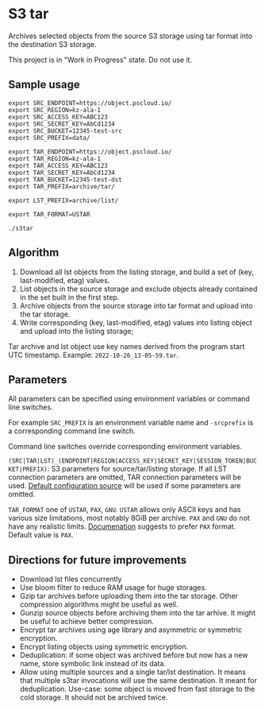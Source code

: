 # S3 tar

Archives selected objects from the source S3 storage using tar format into the
destination S3 storage.

This project is in "Work in Progress" state. Do not use it.

## Sample usage

```
export SRC_ENDPOINT=https://object.pscloud.io/
export SRC_REGION=kz-ala-1
export SRC_ACCESS_KEY=ABC123
export SRC_SECRET_KEY=AbCd1234
export SRC_BUCKET=12345-test-src
export SRC_PREFIX=data/

export TAR_ENDPOINT=https://object.pscloud.io/
export TAR_REGION=kz-ala-1
export TAR_ACCESS_KEY=ABC123
export TAR_SECRET_KEY=AbCd1234
export TAR_BUCKET=12345-test-dst
export TAR_PREFIX=archive/tar/

export LST_PREFIX=archive/list/

export TAR_FORMAT=USTAR

./s3tar
```

## Algorithm

1. Download all lst objects from the listing storage, and build a set of (key,
   last-modified, etag) values.
2. List objects in the source storage and exclude objects already contained in
   the set built in the first step.
3. Archive objects from the source storage into tar format and upload into the
   tar storage.
4. Write corresponding (key, last-modified, etag) values into listing object and
   upload into the listing storage;

Tar archive and lst object use key names derived from the program start UTC
timestamp. Example: `2022-10-26_13-05-59.tar`.

## Parameters

All parameters can be specified using environment variables or command line
switches.

For example `SRC_PREFIX` is an environment variable name and `-srcprefix` is a
corresponding command line switch.

Command line switches override corresponding environment variables.

`(SRC|TAR|LST)_(ENDPOINT|REGION|ACCESS_KEY|SECRET_KEY|SESSION_TOKEN|BUCKET|PREFIX)`:
S3 parameters for source/tar/listing storage. If all LST connection parameters
are omitted, TAR connection parameters will be used.
[Default configuration source](https://pkg.go.dev/github.com/aws/aws-sdk-go-v2/config)
will be used if some parameters are omitted.

`TAR_FORMAT` one of `USTAR`, `PAX`, `GNU`. `USTAR` allows only ASCII keys and
has various size limitations, most notably 8GiB per archive. `PAX` and `GNU` do
not have any realistic limits.
[Documenation](https://pkg.go.dev/archive/tar#Format) suggests to prefer `PAX`
format. Default value is `PAX`.

## Directions for future improvements
- Download lst files concurrently
- Use bloom filter to reduce RAM usage for huge storages.
- Gzip tar archives before uploading them into the tar storage. Other
  compression algorithms might be useful as well.
- Gunzip source objects before archiving them into the tar arhive. It might be
  useful to achieve better compression.
- Encrypt tar archives using age library and asymmetric or symmetric encryption.
- Encrypt listing objects using symmetric encryption.
- Deduplication: if some object was archived before but now has a new name,
  store symbolic link instead of its data.
- Allow using multiple sources and a single tar/lst destination. It means that
  multiple s3tar invocations will use the same destination. It meant for
  deduplication. Use-case: some object is moved from fast storage to the cold
  storage. It should not be archived twice.
